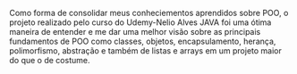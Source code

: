 Como forma de consolidar meus conheciementos aprendidos sobre POO, o projeto realizado pelo curso do Udemy-Nelio Alves JAVA foi uma ótima maneira de entender e me dar uma melhor visão sobre as principais fundamentos de
POO como classes, objetos, encapsulamento, herança, polimorfismo, abstração e também de listas e arrays em um projeto maior do que o de costume. 
